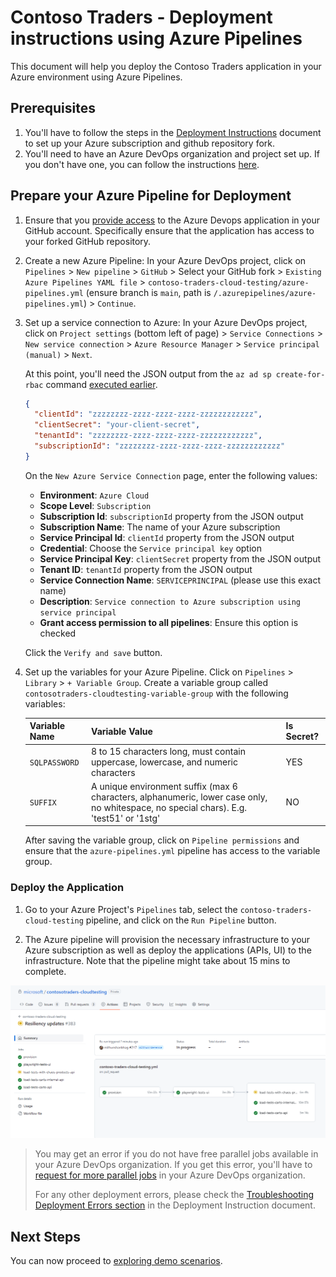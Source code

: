 # Contoso Traders - Deployment instructions using Azure Pipelines

This document will help you deploy the Contoso Traders application in your Azure environment using Azure Pipelines.

## Prerequisites

1. You'll have to follow the steps in the [Deployment Instructions](./deployment-instructions.md) document to set up your Azure subscription and github repository fork.
2. You'll need to have an Azure DevOps organization and project set up. If you don't have one, you can follow the instructions [here](https://docs.microsoft.com/en-us/azure/devops/organizations/projects/create-project?view=azure-devops&tabs=preview-page).

## Prepare your Azure Pipeline for Deployment

1. Ensure that you [provide access](https://github.com/settings/connections/applications/0d4949be3b947c3ce4a5) to the Azure Devops application in your GitHub account. Specifically ensure that the application has access to your forked GitHub repository.

2. Create a new Azure Pipeline: In your Azure DevOps project, click on `Pipelines` > `New pipeline` > `GitHub` > Select your GitHub fork > `Existing Azure Pipelines YAML file` > `contoso-traders-cloud-testing/azure-pipelines.yml` (ensure branch is `main`, path is `/.azurepipelines/azure-pipelines.yml`) > `Continue`.

3. Set up a service connection to Azure: In your Azure DevOps project, click on `Project settings` (bottom left of page) > `Service Connections` > `New service connection` > `Azure Resource Manager` > `Service principal (manual)` > `Next`.

    At this point, you'll need the JSON output from the `az ad sp create-for-rbac` command [executed earlier](./deployment-instructions.md#prepare-your-azure-subscription).

   ```json
   {
     "clientId": "zzzzzzzz-zzzz-zzzz-zzzz-zzzzzzzzzzzz",
     "clientSecret": "your-client-secret",
     "tenantId": "zzzzzzzz-zzzz-zzzz-zzzz-zzzzzzzzzzzz",
     "subscriptionId": "zzzzzzzz-zzzz-zzzz-zzzz-zzzzzzzzzzzz"
   }
   ```

   On the `New Azure Service Connection` page, enter the following values:

   - **Environment**: `Azure Cloud`
   - **Scope Level**: `Subscription`
   - **Subscription Id**: `subscriptionId` property from the JSON output
   - **Subscription Name**: The name of your Azure subscription
   - **Service Principal Id**: `clientId` property from the JSON output
   - **Credential**: Choose the `Service principal key` option
   - **Service Principal Key**: `clientSecret` property from the JSON output
   - **Tenant ID**: `tenantId` property from the JSON output
   - **Service Connection Name**: `SERVICEPRINCIPAL` (please use this exact name)
   - **Description**: `Service connection to Azure subscription using service principal`
   - **Grant access permission to all pipelines**: Ensure this option is checked

   Click the `Verify and save` button.

4. Set up the variables for your Azure Pipeline. Click on `Pipelines` > `Library` > `+ Variable Group`. Create a variable group called `contosotraders-cloudtesting-variable-group` with the following variables:

    | Variable Name | Variable Value                                                                                                                          | Is Secret? |
    | ------------- | --------------------------------------------------------------------------------------------------------------------------------------- | ---------- |
    | `SQLPASSWORD` | 8 to 15 characters long, must contain uppercase, lowercase, and numeric characters                                                      | YES        |
    | `SUFFIX`      | A unique environment suffix (max 6 characters, alphanumeric, lower case only, no whitespace, no special chars). E.g. 'test51' or '1stg' | NO         |

   After saving the variable group, click on `Pipeline permissions` and ensure that the `azure-pipelines.yml` pipeline has access to the variable group.

### Deploy the Application

1. Go to your Azure Project's `Pipelines` tab, select the `contoso-traders-cloud-testing` pipeline, and click on the `Run Pipeline` button.

2. The Azure pipeline will provision the necessary infrastructure to your Azure subscription as well as deploy the applications (APIs, UI) to the infrastructure. Note that the pipeline might take about 15 mins to complete.

  ![workflow-logs](./images/github-workflow.png)

>You may get an error if you do not have free parallel jobs available in your Azure DevOps organization. If you get this error, you'll have to [request for more parallel jobs](https://docs.microsoft.com/en-us/azure/devops/pipelines/licensing/concurrent-jobs?view=azure-devops&tabs=yaml) in your Azure DevOps organization.
>
>For any other deployment errors, please check the [Troubleshooting Deployment Errors section](./deployment-instructions.md#troubleshooting-deployment-errors) in the Deployment Instruction document.

## Next Steps

You can now proceed to [exploring demo scenarios](./deployment-instructions.md#explore-demo-scenarios).
